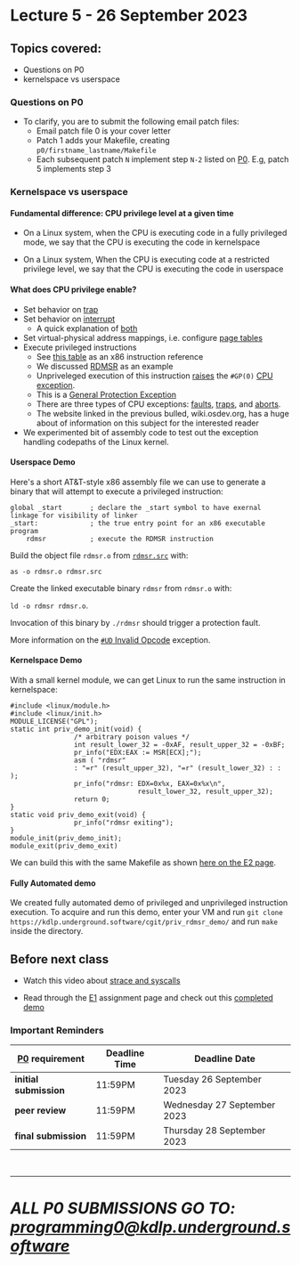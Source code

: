 # Lecture 5 - 26 September 2023

## Topics covered:

* Questions on P0
* kernelspace vs userspace

### Questions on P0

* To clarify, you are to submit the following email patch files:
    * Email patch file 0 is your cover letter
    * Patch 1 adds your Makefile, creating `p0/firstname_lastname/Makefile`
	* Each subsequent patch `N` implement step `N-2` listed on
		[P0](../assignments/P0.md). E.g, patch 5 implements step 3


### Kernelspace vs userspace

#### Fundamental difference: CPU privilege level at a given time

* On a Linux system, when the CPU is executing code in a fully privileged mode, we say that the CPU is executing the code in kernelspace

* On a Linux system, When the CPU is executing code at a restricted privilege level, we say that the CPU is executing the code in userspace

#### What does CPU privilege enable?
* Set behavior on [trap](https://en.wikipedia.org/wiki/Interrupt#Terminology)
* Set behavior on [interrupt](https://en.wikipedia.org/wiki/Interrupt)
    * A quick explanation of [both](https://stackoverflow.com/questions/3149175/what-is-the-difference-between-trap-and-interrupt)
* Set virtual-physical address mappings, i.e. configure [page tables](https://en.wikipedia.org/wiki/Page_table)
* Execute privileged instructions
    * See [this table](https://www.felixcloutier.com/x86/) as an x86 instruction reference
    * We discussed [RDMSR](https://www.felixcloutier.com/x86/rdmsr) as an example
	* Unpriveleged execution of this instruction [raises](https://www.felixcloutier.com/x86/rdmsr#protected-mode-exceptions) the `#GP(0)` [CPU exception](https://wiki.osdev.org/Exceptions).
	* This is a [General Protection Exception](https://wiki.osdev.org/Exceptions#General_Protection_Fault)
	* There are three types of CPU exceptions: [faults](https://wiki.osdev.org/Exceptions#Faults),  [traps](https://wiki.osdev.org/Exceptions#Traps), and [aborts](https://wiki.osdev.org/Exceptions#Aborts).
	* The website linked in the previous bulled, wiki.osdev.org, has a huge about of information on this subject for the interested reader
* We experimented bit of assembly code to test out the exception handling codepaths of the Linux kernel.

#### Userspace Demo

Here's a short AT&T-style x86 assembly file we can use to generate a binary that will attempt to execute a privileged instruction:

```
global _start		; declare the _start symbol to have exernal linkage for visibility of linker
_start:				; the true entry point for an x86 executable program
	rdmsr			; execute the RDMSR instruction
```

Build the object file `rdmsr.o` from [`rdmsr.src`](https://kdlp.underground.software/cgit/priv_rdmsr_demo/tree/rdmsr.src) with:

`as -o rdmsr.o rdmsr.src`

Create the linked executable binary `rdmsr` from `rdmsr.o` with:

`ld -o rdmsr rdmsr.o`.

Invocation of this binary by `./rdmsr` should trigger a protection fault.

More information on the [`#UD` Invalid Opcode](https://wiki.osdev.org/Exceptions#Invalid_Opcode) exception.

#### Kernelspace Demo

With a small kernel module, we can get Linux to run the same instruction in kernelspace:

```
#include <linux/module.h>
#include <linux/init.h>
MODULE_LICENSE("GPL");
static int priv_demo_init(void) {
                /* arbitrary poison values */
                int result_lower_32 = -0xAF, result_upper_32 = -0xBF;
                pr_info("EDX:EAX := MSR[ECX];");
                asm ( "rdmsr"
                : "=r" (result_upper_32), "=r" (result_lower_32) : : );
                pr_info("rdmsr: EDX=0x%x, EAX=0x%x\n",
                                result_lower_32, result_upper_32);
                return 0;
}
static void priv_demo_exit(void) {
                pr_info("rdmsr exiting");
}
module_init(priv_demo_init);
module_exit(priv_demo_exit)
```

We can build this with the same Makefile as shown [here on the E2 page](../assignments/E2.md).

#### Fully Automated demo

We created fully automated demo of privileged and unprivileged instruction execution.
To acquire and run this demo, enter your VM and run `git clone https://kdlp.underground.software/cgit/priv_rdmsr_demo/` and run `make` inside the directory.

## Before next class

* Watch this video about [strace and syscalls](https://youtu.be/-2jstkyudnQ)

* Read through the [E1](../assignments/E1.md) assignment page and check out this [completed demo](https://kdlp.underground.software/cgit/e1_demo/)

### Important Reminders

|[P0](../assignments/P0.md) requirement| Deadline Time | Deadline Date |
|--|--|--|
|**initial submission**|11:59PM|Tuesday	26 September 2023|
|**peer review**|11:59PM|Wednesday 27 September 2023|
|**final submission**|11:59PM|Thursday 28 September 2023|

<br />
<hr />

# *ALL P0 SUBMISSIONS GO TO: [programming0@kdlp.underground.software](mailto:programming0@kdlp.underground.software)*
